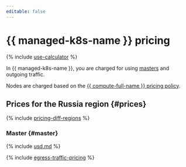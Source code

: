 ```yaml
---
editable: false
---
```


# {{ managed-k8s-name }} pricing

{% include [use-calculator](../_includes/pricing/use-calculator.md) %}

In {{ managed-k8s-name }}, you are charged for using [masters](concepts/index.md#master) and outgoing traffic.

Nodes are charged based on the [{{ compute-full-name }} pricing policy](../compute/pricing.md).


## Prices for the Russia region {#prices}



{% include [pricing-diff-regions](../_includes/pricing-diff-regions.md) %}


### Master {#master}




{% include [usd.md](../_pricing/managed-kubernetes/usd.md) %}


{% include [egress-traffic-pricing](../_includes/egress-traffic-pricing.md) %}